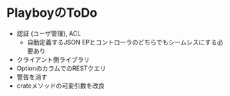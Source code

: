 # PlayboyのToDo

- 認証 (ユーザ管理), ACL
	- 自動定義するJSON EPとコントローラのどちらでもシームレスにする必要あり
- クライアント側ライブラリ
- OptionのカラムでのRESTクエリ
- 警告を消す
- crateメソッドの可変引数を改良
